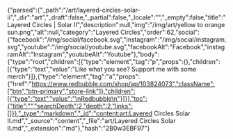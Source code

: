 {"parsed":{"_path":"/art/layered-circles-solar-ii","_dir":"art","_draft":false,"_partial":false,"_locale":"","_empty":false,"title":"Layered Circles | Solar II","description":null,"img":"/img/art/yellow to orange sun.png","alt":null,"category":"Layered Circles","order":62,"social":{"facebook":"/img/social/facebook.svg","instagram":"/img/social/instagram.svg","youtube":"/img/social/youtube.svg","facebookAlt":"Facebook","instagramAlt":"Instagram","youtubeAlt":"Youtube"},"body":{"type":"root","children":[{"type":"element","tag":"p","props":{},"children":[{"type":"text","value":"Like what you see? Support me with some merch"}]},{"type":"element","tag":"a","props":{"href":"https://www.redbubble.com/shop/ap/103824073","className":["btn","btn-primary","store-link"]},"children":[{"type":"text","value":"\nRedbubble\n"}]}],"toc":{"title":"","searchDepth":2,"depth":2,"links":[]}},"_type":"markdown","_id":"content:art:Layered Circles Solar II.md","_source":"content","_file":"art/Layered Circles Solar II.md","_extension":"md"},"hash":"2B0w3EBF97"}